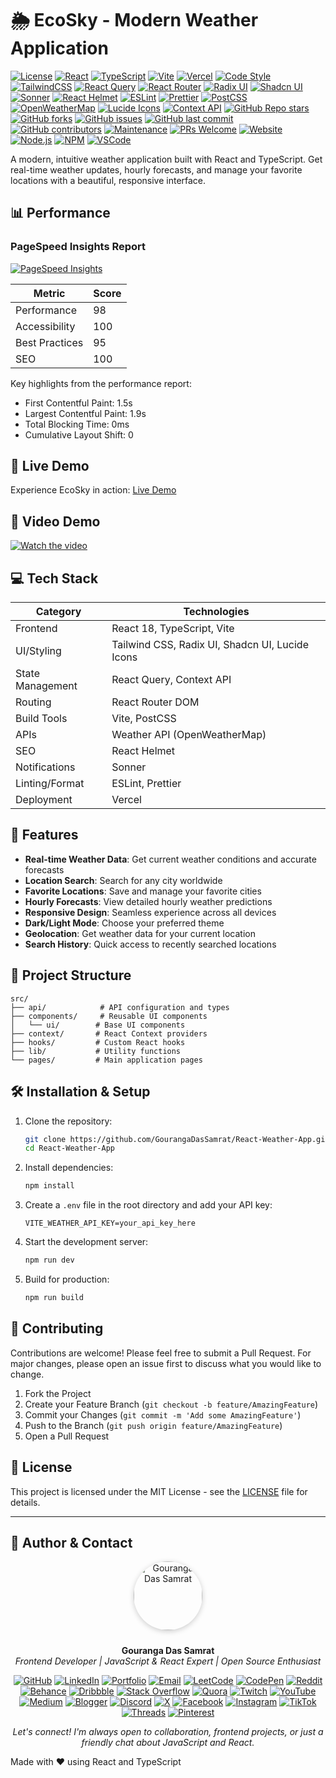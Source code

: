 # 🌦️ EcoSky - Modern Weather Application

[![License](https://img.shields.io/badge/license-MIT-blue.svg)](https://opensource.org/licenses/MIT)
[![React](https://img.shields.io/badge/React-18.3.1-blue?logo=react)](https://reactjs.org/)
[![TypeScript](https://img.shields.io/badge/TypeScript-5.0-blue?logo=typescript)](https://www.typescriptlang.org/)
[![Vite](https://img.shields.io/badge/Vite-Latest-blue?logo=vite)](https://vitejs.dev/)
[![Vercel](https://img.shields.io/badge/Vercel-Deployed-success?logo=vercel)](https://ecosky.vercel.app/)
[![Code Style](https://img.shields.io/badge/code_style-prettier-ff69b4.svg)](https://prettier.io/)
[![TailwindCSS](https://img.shields.io/badge/Tailwind_CSS-38B2AC?logo=tailwind-css&logoColor=white)](https://tailwindcss.com/)
[![React Query](https://img.shields.io/badge/React_Query-FF4154?logo=react-query&logoColor=white)](https://tanstack.com/query/latest)
[![React Router](https://img.shields.io/badge/React_Router-CA4245?logo=react-router&logoColor=white)](https://reactrouter.com/)
[![Radix UI](https://img.shields.io/badge/Radix_UI-161618?logo=radix-ui&logoColor=white)](https://www.radix-ui.com/)
[![Shadcn UI](https://img.shields.io/badge/shadcn--ui-111827?logo=vercel&logoColor=white)](https://ui.shadcn.com/)
[![Sonner](https://img.shields.io/badge/Sonner-4F46E5?logo=sonner&logoColor=white)](https://sonner.emilkowal.ski/)
[![React Helmet](https://img.shields.io/badge/React_Helmet-191970?logo=react&logoColor=white)](https://github.com/nfl/react-helmet)
[![ESLint](https://img.shields.io/badge/ESLint-4B32C3?logo=eslint&logoColor=white)](https://eslint.org/)
[![Prettier](https://img.shields.io/badge/Prettier-F7B93E?logo=prettier&logoColor=white)](https://prettier.io/)
[![PostCSS](https://img.shields.io/badge/PostCSS-DD3A0A?logo=postcss&logoColor=white)](https://postcss.org/)
[![OpenWeatherMap](https://img.shields.io/badge/OpenWeatherMap-API-orange)](https://openweathermap.org/)
[![Lucide Icons](https://img.shields.io/badge/Lucide_Icons-000?logo=lucide&logoColor=white)](https://lucide.dev/)
[![Context API](https://img.shields.io/badge/Context_API-61DAFB?logo=react&logoColor=white)](https://react.dev/reference/react/useContext)
[![GitHub Repo stars](https://img.shields.io/github/stars/GourangaDasSamrat/React-Weather-App?style=social)](https://github.com/GourangaDasSamrat/React-Weather-App/stargazers)
[![GitHub forks](https://img.shields.io/github/forks/GourangaDasSamrat/React-Weather-App?style=social)](https://github.com/GourangaDasSamrat/React-Weather-App/network/members)
[![GitHub issues](https://img.shields.io/github/issues/GourangaDasSamrat/React-Weather-App)](https://github.com/GourangaDasSamrat/React-Weather-App/issues)
[![GitHub last commit](https://img.shields.io/github/last-commit/GourangaDasSamrat/React-Weather-App)](https://github.com/GourangaDasSamrat/React-Weather-App/commits/main)
[![GitHub contributors](https://img.shields.io/github/contributors/GourangaDasSamrat/React-Weather-App)](https://github.com/GourangaDasSamrat/React-Weather-App/graphs/contributors)
[![Maintenance](https://img.shields.io/maintenance/yes/2025)](https://github.com/GourangaDasSamrat/React-Weather-App)
[![PRs Welcome](https://img.shields.io/badge/PRs-welcome-brightgreen.svg?style=flat-square)](https://github.com/GourangaDasSamrat/React-Weather-App/pulls)
[![Website](https://img.shields.io/website?url=https%3A%2F%2Fecosky.vercel.app%2F)](https://ecosky.vercel.app/)
[![Node.js](https://img.shields.io/badge/Node.js-18.x-green?logo=node.js)](https://nodejs.org/)
[![NPM](https://img.shields.io/badge/NPM-8.x-red?logo=npm)](https://www.npmjs.com/)
[![VSCode](https://img.shields.io/badge/VS%20Code-007ACC?logo=visual-studio-code&logoColor=white)](https://code.visualstudio.com/)

A modern, intuitive weather application built with React and TypeScript. Get real-time weather updates, hourly forecasts, and manage your favorite locations with a beautiful, responsive interface.

## 📊 Performance

### PageSpeed Insights Report

[![PageSpeed Insights](https://img.shields.io/badge/PageSpeed_Insights-Live_Report-success?logo=google)](https://pagespeed.web.dev/analysis/https-react-weather-app-nine-black-vercel-app/9jav2qg6ij?form_factor=mobile)

| Metric         | Score |
| -------------- | ----- |
| Performance    | 98    |
| Accessibility  | 100   |
| Best Practices | 95    |
| SEO            | 100   |

Key highlights from the performance report:

- First Contentful Paint: 1.5s
- Largest Contentful Paint: 1.9s
- Total Blocking Time: 0ms
- Cumulative Layout Shift: 0

## 🚀 Live Demo

Experience EcoSky in action: [Live Demo](https://ecosky.vercel.app/)

## 🎥 Video Demo

[![Watch the video](https://img.youtube.com/vi/5yU1Fk3QZ5Y/maxresdefault.jpg)](https://youtu.be/5yU1Fk3QZ5Y?si=tIXD5zMxk67rhDFW)

## 💻 Tech Stack

| Category         | Technologies                                    |
| ---------------- | ----------------------------------------------- |
| Frontend         | React 18, TypeScript, Vite                      |
| UI/Styling       | Tailwind CSS, Radix UI, Shadcn UI, Lucide Icons |
| State Management | React Query, Context API                        |
| Routing          | React Router DOM                                |
| Build Tools      | Vite, PostCSS                                   |
| APIs             | Weather API (OpenWeatherMap)                    |
| SEO              | React Helmet                                    |
| Notifications    | Sonner                                          |
| Linting/Format   | ESLint, Prettier                                |
| Deployment       | Vercel                                          |

## 🌟 Features

- **Real-time Weather Data**: Get current weather conditions and accurate forecasts
- **Location Search**: Search for any city worldwide
- **Favorite Locations**: Save and manage your favorite cities
- **Hourly Forecasts**: View detailed hourly weather predictions
- **Responsive Design**: Seamless experience across all devices
- **Dark/Light Mode**: Choose your preferred theme
- **Geolocation**: Get weather data for your current location
- **Search History**: Quick access to recently searched locations

## 📁 Project Structure

```
src/
├── api/            # API configuration and types
├── components/     # Reusable UI components
│   └── ui/        # Base UI components
├── context/       # React Context providers
├── hooks/         # Custom React hooks
├── lib/           # Utility functions
└── pages/         # Main application pages
```

## 🛠️ Installation & Setup

1. Clone the repository:

   ```bash
   git clone https://github.com/GourangaDasSamrat/React-Weather-App.git
   cd React-Weather-App
   ```

2. Install dependencies:

   ```bash
   npm install
   ```

3. Create a `.env` file in the root directory and add your API key:

   ```env
   VITE_WEATHER_API_KEY=your_api_key_here
   ```

4. Start the development server:

   ```bash
   npm run dev
   ```

5. Build for production:
   ```bash
   npm run build
   ```

## 🤝 Contributing

Contributions are welcome! Please feel free to submit a Pull Request. For major changes, please open an issue first to discuss what you would like to change.

1. Fork the Project
2. Create your Feature Branch (`git checkout -b feature/AmazingFeature`)
3. Commit your Changes (`git commit -m 'Add some AmazingFeature'`)
4. Push to the Branch (`git push origin feature/AmazingFeature`)
5. Open a Pull Request

## 📝 License

This project is licensed under the MIT License - see the [LICENSE](LICENSE) file for details.

---

## 👤 Author & Contact

<p align="center">
  <img src="https://i.postimg.cc/Bnwyx7kh/485760954-644674311798231-1067913994704069438-n.jpg" alt="Gouranga Das Samrat" width="110" style="border-radius:50%;margin-bottom:10px;box-shadow:0 2px 8px #ccc;"/>
</p>

<p align="center">
  <b>Gouranga Das Samrat</b><br>
  <i>Frontend Developer | JavaScript & React Expert | Open Source Enthusiast</i>
</p>

<p align="center">
  <a href="https://github.com/GourangaDasSamrat" title="GitHub"><img src="https://img.shields.io/badge/GitHub-181717?style=for-the-badge&logo=github&logoColor=white" alt="GitHub"></a>
  <a href="https://linkedin.com/in/gouranga-das-samrat" title="LinkedIn"><img src="https://img.shields.io/badge/LinkedIn-0077B5?style=for-the-badge&logo=linkedin&logoColor=white" alt="LinkedIn"></a>
  <a href="https://gouranga-das.netlify.app/" title="Portfolio"><img src="https://img.shields.io/badge/Portfolio-FF5722?style=for-the-badge&logo=chrome&logoColor=white" alt="Portfolio"></a>
  <a href="mailto:gouranga.das.khulna@gmail.com" title="Email"><img src="https://img.shields.io/badge/Email-D14836?style=for-the-badge&logo=gmail&logoColor=white" alt="Email"></a>
  <a href="https://leetcode.com/u/gourangadassamrat/" title="LeetCode"><img src="https://img.shields.io/badge/LeetCode-FFA116?style=for-the-badge&logo=leetcode&logoColor=white" alt="LeetCode"></a>
  <a href="https://codepen.io/gouranga-das-samrat" title="CodePen"><img src="https://img.shields.io/badge/CodePen-000000?style=for-the-badge&logo=codepen&logoColor=white" alt="CodePen"></a>
  <a href="https://www.reddit.com/user/Capable-Plantain8709/" title="Reddit"><img src="https://img.shields.io/badge/Reddit-FF4500?style=for-the-badge&logo=reddit&logoColor=white" alt="Reddit"></a>
  <a href="https://www.behance.net/gourangsamrat" title="Behance"><img src="https://img.shields.io/badge/Behance-1769FF?style=for-the-badge&logo=behance&logoColor=white" alt="Behance"></a>
  <a href="https://dribbble.com/gourangadassamrat" title="Dribbble"><img src="https://img.shields.io/badge/Dribbble-EA4C89?style=for-the-badge&logo=dribbble&logoColor=white" alt="Dribbble"></a>
  <a href="https://stackoverflow.com/users/27733996/gouranga-das-samrat?tab=profile" title="Stack Overflow"><img src="https://img.shields.io/badge/Stack%20Overflow-F58025?style=for-the-badge&logo=stackoverflow&logoColor=white" alt="Stack Overflow"></a>
  <a href="https://www.quora.com/profile/Gouranga-Das-Samrat" title="Quora"><img src="https://img.shields.io/badge/Quora-B92B27?style=for-the-badge&logo=quora&logoColor=white" alt="Quora"></a>
  <a href="https://www.twitch.tv/gourangadassamrat" title="Twitch"><img src="https://img.shields.io/badge/Twitch-9146FF?style=for-the-badge&logo=twitch&logoColor=white" alt="Twitch"></a>
  <a href="https://www.youtube.com/@GourangaDasSamrat" title="YouTube"><img src="https://img.shields.io/badge/YouTube-FF0000?style=for-the-badge&logo=youtube&logoColor=white" alt="YouTube"></a>
  <a href="https://medium.com/@gouranga.das.khulna" title="Medium"><img src="https://img.shields.io/badge/Medium-12100E?style=for-the-badge&logo=medium&logoColor=white" alt="Medium"></a>
  <a href="https://gourangadassamrat.blogspot.com/" title="Blogger"><img src="https://img.shields.io/badge/Blogger-FF5722?style=for-the-badge&logo=blogger&logoColor=white" alt="Blogger"></a>
  <a href="https://discord.gg/jnZStfKW7v" title="Discord"><img src="https://img.shields.io/badge/Discord-5865F2?style=for-the-badge&logo=discord&logoColor=white" alt="Discord"></a>
  <a href="https://x.com/gouranga_khulna" title="X"><img src="https://img.shields.io/badge/X-000000?style=for-the-badge&logo=x&logoColor=white" alt="X"></a>
  <a href="https://www.facebook.com/gourangadassamrat" title="Facebook"><img src="https://img.shields.io/badge/Facebook-1877F2?style=for-the-badge&logo=facebook&logoColor=white" alt="Facebook"></a>
  <a href="https://instagram.com/gouranga.das.khulna" title="Instagram"><img src="https://img.shields.io/badge/Instagram-E4405F?style=for-the-badge&logo=instagram&logoColor=white" alt="Instagram"></a>
  <a href="https://www.tiktok.com/@gourangadassamrat" title="TikTok"><img src="https://img.shields.io/badge/TikTok-000000?style=for-the-badge&logo=tiktok&logoColor=white" alt="TikTok"></a>
  <a href="https://www.threads.net/@gouranga.das.khulna" title="Threads"><img src="https://img.shields.io/badge/Threads-000000?style=for-the-badge&logo=threads&logoColor=white" alt="Threads"></a>
  <a href="https://pinterest.com/gourangadaskhulna" title="Pinterest"><img src="https://img.shields.io/badge/Pinterest-E60023?style=for-the-badge&logo=pinterest&logoColor=white" alt="Pinterest"></a>
</p>

<p align="center">
  <i>Let's connect! I'm always open to collaboration, frontend projects, or just a friendly chat about JavaScript and React.</i>
</p>

Made with ❤️ using React and TypeScript
